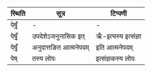 | स्थिति | सूत्र | टिप्पणी |
| ----- | ------- | ------ |
| पेषृँ॒ | - | - |
| पेषृँ॒ | उपदेशेऽजनुनासिक इत् | ऋँ-इत्यस्य इत्संज्ञा |
| पेषृँ॒ | अनुदात्तङित आत्मनेपदम् | इति आत्मनेपदम् |
| पेष् | तस्य लोपः | इत्संज्ञकस्य लोपः |

